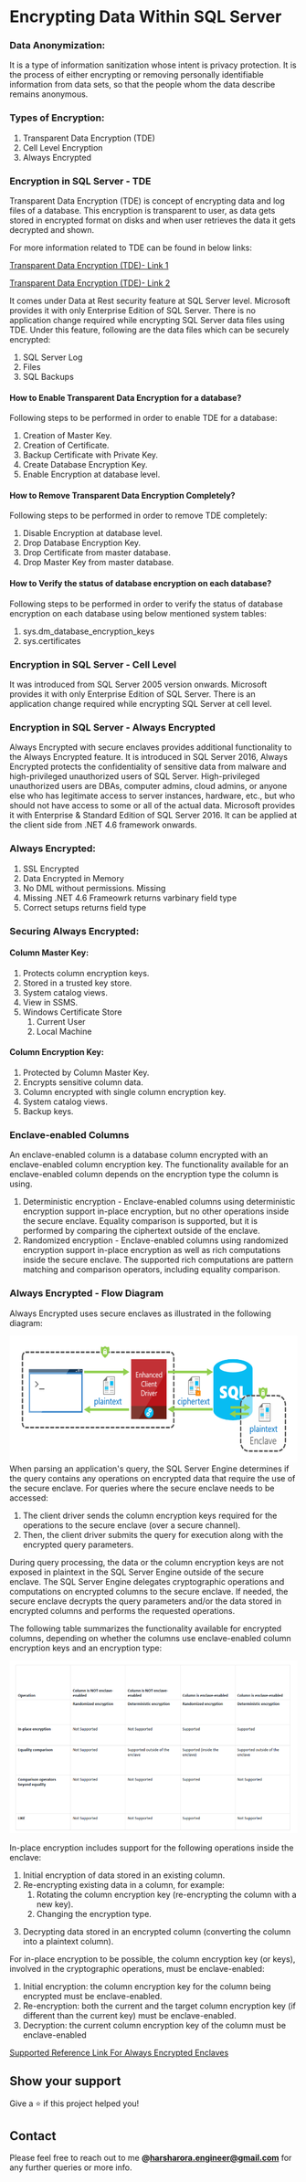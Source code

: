 # Encrypting Data Within SQL Server 

### Data Anonymization:
It is a type of information sanitization whose intent is privacy protection. It is the process of either encrypting or removing personally identifiable information from data sets, so that the people whom the data describe remains anonymous.

### Types of Encryption:

1. Transparent Data Encryption (TDE)
2. Cell Level Encryption
3. Always Encrypted

### Encryption in SQL Server - TDE

Transparent Data Encryption (TDE) is concept of encrypting data and log files of a database. This encryption is transparent to user, as data gets stored in encrypted format on disks and when user retrieves the data it gets decrypted and shown. 

For more information related to TDE can be found in below links: 

[Transparent Data Encryption (TDE)- Link 1](https://docs.microsoft.com/en-us/previous-versions/sql/sql-server-2008-r2/bb934049(v=sql.105)?redirectedfrom=MSDN)

[Transparent Data Encryption (TDE)- Link 2](https://www.red-gate.com/simple-talk/sql/database-administration/transparent-data-encryption/)

It comes under Data at Rest security feature at SQL Server level. Microsoft provides it with only Enterprise Edition of SQL Server. There is no application change required while encrypting SQL Server data files using TDE. 
Under this feature, following are the data files which can be securely encrypted:
1. SQL Server Log
2. Files
3. SQL Backups

#### How to Enable Transparent Data Encryption for a database?

Following steps to be performed in order to enable TDE for a database:

1. Creation of Master Key.
2. Creation of Certificate.
3. Backup Certificate with Private Key.
4. Create Database Encryption Key.
5. Enable Encryption at database level.

#### How to Remove Transparent Data Encryption Completely?

Following steps to be performed in order to remove TDE completely:

1. Disable Encryption at database level.
2. Drop Database Encryption Key.
3. Drop Certificate from master database.
4. Drop Master Key from master database.

#### How to Verify the status of database encryption on each database?

Following steps to be performed in order to verify the status of database encryption on each database using below mentioned system tables:

1. sys.dm_database_encryption_keys
2. sys.certificates

### Encryption in SQL Server - Cell Level

It was introduced from SQL Server 2005 version onwards. Microsoft provides it with only Enterprise Edition of SQL Server. There is an application change required while encrypting SQL Server at cell level. 

### Encryption in SQL Server - Always Encrypted

Always Encrypted with secure enclaves provides additional functionality to the Always Encrypted feature.
It is introduced in SQL Server 2016, Always Encrypted protects the confidentiality of sensitive data from malware and high-privileged unauthorized users of SQL Server. High-privileged unauthorized users are DBAs, computer admins, cloud admins, or anyone else who has legitimate access to server instances, hardware, etc., but who should not have access to some or all of the actual data.
Microsoft provides it with Enterprise & Standard Edition of SQL Server 2016. It can be applied at the client side from .NET 4.6 framework onwards.

### Always Encrypted:

1. SSL Encrypted 
2. Data Encrypted in Memory
3. No DML without permissions. Missing 
4. Missing .NET 4.6 Frameowrk returns varbinary field type
5. Correct setups returns field type

### Securing Always Encrypted:
  #### Column Master Key:
  1. Protects column encryption keys.
  2. Stored in a trusted key store.
  3. System catalog views.
  4. View in SSMS.
  5. Windows Certificate Store
     <ol>
     <li>Current User
     <li>Local Machine
     </ol>
  
  #### Column Encryption Key:
  1. Protected by Column Master Key.
  2. Encrypts sensitive column data.
  3. Column encrypted with single column encryption key.
  4. System catalog views.
  5. Backup keys.

### Enclave-enabled Columns

An enclave-enabled column is a database column encrypted with an enclave-enabled column encryption key. The functionality available for an enclave-enabled column depends on the encryption type the column is using.
1. Deterministic encryption - Enclave-enabled columns using deterministic encryption support in-place encryption, but no other operations inside the secure enclave. Equality comparison is supported, but it is performed by comparing the ciphertext outside of the enclave.
2. Randomized encryption - Enclave-enabled columns using randomized encryption support in-place encryption as well as rich computations inside the secure enclave. The supported rich computations are pattern matching and comparison operators, including equality comparison.

### Always Encrypted - Flow Diagram

Always Encrypted uses secure enclaves as illustrated in the following diagram:

![AlwaysEncrypted-FlowDiagram](/images/AlwaysEncrypted-Flowchart.png)
When parsing an application's query, the SQL Server Engine determines if the query contains any operations on encrypted data that require the use of the secure enclave. For queries where the secure enclave needs to be accessed:
  1. The client driver sends the column encryption keys required for the operations to the secure enclave (over a secure channel).
  2. Then, the client driver submits the query for execution along with the encrypted query parameters.

During query processing, the data or the column encryption keys are not exposed in plaintext in the SQL Server Engine outside of the secure enclave. The SQL Server Engine delegates cryptographic operations and computations on encrypted columns to the secure enclave. If needed, the secure enclave decrypts the query parameters and/or the data stored in encrypted columns and performs the requested operations.

The following table summarizes the functionality available for encrypted columns, depending on whether the columns use enclave-enabled column encryption keys and an encryption type:

![AlwaysEncrypted-2019](/images/Always_Encrypted_2019.png)

In-place encryption includes support for the following operations inside the enclave:

1. Initial encryption of data stored in an existing column.
2. Re-encrypting existing data in a column, for example:
   <ol>
    <li>Rotating the column encryption key (re-encrypting the column with a new key).
    <li>Changing the encryption type.
  </ol>

3. Decrypting data stored in an encrypted column (converting the column into a plaintext column).

For in-place encryption to be possible, the column encryption key (or keys), involved in the cryptographic operations, must be enclave-enabled:

1. Initial encryption: the column encryption key for the column being encrypted must be enclave-enabled.
2. Re-encryption: both the current and the target column encryption key (if different than the current key) must be enclave-enabled.
3. Decryption: the current column encryption key of the column must be enclave-enabled

[Supported Reference Link For Always Encrypted Enclaves](https://docs.microsoft.com/en-us/sql/relational-databases/security/encryption/always-encrypted-enclaves?view=sqlallproducts-allversions)

## Show your support
Give a ⭐️ if this project helped you!

## Contact
Please feel free to reach out to me **@harsharora.engineer@gmail.com** for any further queries or more info.
